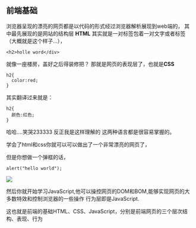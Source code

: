 ## 前端基础
浏览器呈现的漂亮的网页都是以代码的形式经过浏览器解析展现到web端的，
其中最先展现的是网站的结构层 **HTML**
其实就是一对标签包着一对文字或者标签（大概就是这个样子...），
```
<h2>holle word</div>
```
就像一座楼房，盖好之后得装修把？
那就是网页的表现层了，也就是**CSS**
```
h2{
  color:red;
}
```
其实翻译过来就是：
```
h2{
  颜色:红色;
}
```
哈哈....笑哭233333
反正我是这样理解的
这两种语言都是很容易掌握的。

学会了html和css你就可以可以做出了一个非常漂亮的网页了，

但是你想做一个弹框的话，
```
alert("hello world");
```
![](https://github.com/AnsonZnl/ife/blob/master/0/NAR%25J4(W7WK%5D7%7BL)%5BPFL1%5B4.png)

然后你就开始学习JavaScript,他可以操控网页的DOM和BOM,能够实现网页的大多数特效和控制浏览器的一些操作
行为层即是JavaScript.

这也就是前端的基础HTML、CSS、JavaScript，分别是前端网页的三个层次结构、表现、行为
